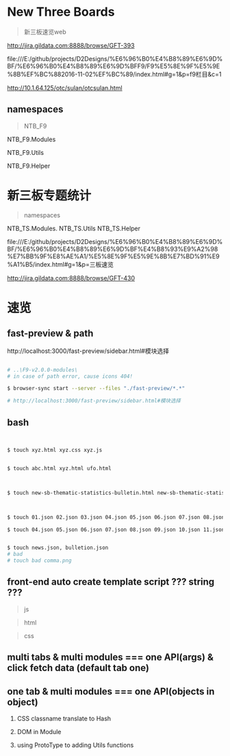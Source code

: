 # New Three Boards

> 新三板速览web

http://jira.gildata.com:8888/browse/GFT-393

file:///E:/github/projects/D2Designs/%E6%96%B0%E4%B8%89%E6%9D%BF/%E6%96%B0%E4%B8%89%E6%9D%BFF9/F9%E5%8E%9F%E5%9E%8B%EF%BC%882016-11-02%EF%BC%89/index.html#g=1&p=f9栏目&c=1

http://10.1.64.125/otc/sulan/otcsulan.html


## namespaces

> NTB_F9

NTB_F9.Modules

NTB_F9.Utils

NTB_F9.Helper


# 新三板专题统计

> namespaces

NTB_TS.Modules.
NTB_TS.Utils
NTB_TS.Helper

file:///E:/github/projects/D2Designs/%E6%96%B0%E4%B8%89%E6%9D%BF/%E6%96%B0%E4%B8%89%E6%9D%BF%E4%B8%93%E9%A2%98%E7%BB%9F%E8%AE%A1/%E5%8E%9F%E5%9E%8B%E7%BD%91%E9%A1%B5/index.html#g=1&p=三板速览

http://jira.gildata.com:8888/browse/GFT-430






# 速览


## fast-preview & path

http://localhost:3000/fast-preview/sidebar.html#模块选择

```sh

# ..\F9-v2.0.0-modules\
# in case of path error, cause icons 404!

$ browser-sync start --server --files "./fast-preview/*.*"

# http://localhost:3000/fast-preview/sidebar.html#模块选择

```



## bash


```sh


$ touch xyz.html xyz.css xyz.js


$ touch abc.html xyz.html ufo.html



$ touch new-sb-thematic-statistics-bulletin.html new-sb-thematic-statistics-bulletin.css new-sb-thematic-statistics-bulletin.js 



$ touch 01.json 02.json 03.json 04.json 05.json 06.json 07.json 08.json 09.json 10.json 11.json news.json bulletion.json

$ touch 04.json 05.json 06.json 07.json 08.json 09.json 10.json 11.json news.json bulletion.json


$ touch news.json, bulletion.json 
# bad 
# touch bad comma.png


```


## front-end auto create template script ??? string ???

> js

> html

> css



## multi tabs & multi modules  === one API(args) & click fetch data (default tab one)

## one tab & multi modules  === one API(objects in object)





1. CSS classname translate to Hash

2. DOM in Module

3. using ProtoType to adding Utils functions










